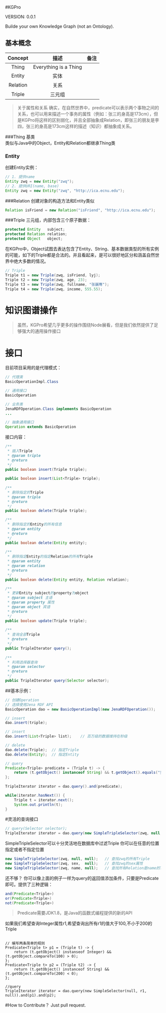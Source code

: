 #KGPro

VERSION: 0.0.1

Builde your own Knowledge Graph (not an Ontology).

## 基本概念
|Concept   |      描述             |      备注                |
|:--------:|:--------------------:|:------------------------|
|Thing     |Everything is a Thing |                         |
|Entity    |实体                   |                         |
|Relation  |关系                   |                         |
|Triple    |三元组                 |                         |

> 关于属性和关系
确实，在自然世界中，predicate可以表示两个事物之间的关系，也可以用来描述一个事务的属性（例如：张三的身高是173cm），但是KGPro将这样的区别弱化，并且全部抽象成Relation，即张三的朋友是李四，张三的身高是173cm这样的描述（知识）都抽象成关系。


###Thing
基类  
类似与Java中的Object，Entity和Relation都继承Thing类  

### Entity
创建Entity实例：

```Java
// 1. 提供name
Entity zwq = new Entity("zwq");
// 2. 提供URI(name, base)
Entity zwq = new Entity("zwq", "http://ica.ecnu.edu");
```

###Relation
创建对象的构造方法和Entity类似  
```Java
Relation isFriend = new Relation("isFriend", "http://ica.ecnu.edu");
```

###Triple
三元组，内部包含三个原子数据：
```Java
protected Entity   subject;
protected Relation relation;
protected Object   object;
```
在KGPro中，Object试图去表达包含了Entity、String、基本数据类型的所有实例的可能，如下的Triple都是合法的。并且看起来，是可以很好地区分和涵盖自然世界中绝大多数的情况。
```Java
// Triple
Triple t1 = new Triple(zwq, isFriend, lyj);
Triple t2 = new Triple(zwq, age, 23);
Triple t3 = new Triple(zwq, fullname, "张巍骞");
Triple t4 = new Triple(zwq, income, 555.55);
```

# 知识图谱操作

> 虽然，KGPro希望几乎更多的操作围绕Node展看，但是我们依然提供了足够强大的通用操作接口

# 接口
目前项目采用的是代理模式：
```Java
// 代理类
BasicOperationImpl.Class

// 通用接口
BasicOperation

// 业务类
JenaRDFOperation.Class implements BasicOperation
...

// 抽象通用接口
Operation extends BasicOperation
```

接口内容：
```Java
/**
 * 插入Triple
 * @param triple
 * @return
 */
public boolean insert(Triple triple);
	
public boolean insert(List<Triple> triple);
	
/**
 * 删除指定的Triple
 * @param triple
 * @return
 */
public boolean delete(Triple triple);

/**
 * 删除指定的Entity的所有信息
 * @param entity
 * @return
 */
public boolean delete(Entity entity);
	
/**
 * 删除指定Entity的指定Relation的所有Triple
 * @param entity
 * @param relation
 * @return
 */
public boolean delete(Entity entity, Relation relation);

/**
 * 更新Entity subject的property为object 
 * @param subject 主语
 * @param property 属性
 * @param object 宾语
 * @return
 */
public boolean update(Triple triple);
	
/**
 * 查询全部Triple
 * @return
 */
public TripleIterator query();
	
/**
 * 利用选择器查询
 * @param selector
 * @return
 */
public TripleIterator query(Selector selector);
```

##基本示例：
```Java
// 创建Operation
// 选择使用Jena RDF API
BasicOperation dao = new BasicOperationImpl(new JenaRDFOperation());

// insert
dao.insert(triple);

// insert
dao.insert(List<Triple> list);    // 百万级的数据维持在秒级

// delete
dao.delete(Triple);  // 指定Triple
dao.delete(Entity);  // 指定Entity

// query
Predicate<Triple> predicate = (Triple t) -> {
    return (t.getObject() instanceof String) && t.getObject().equals("男");
};
		
TripleIterator iterator = dao.query().and(predicate);

while(iterator.hasNext()) {
    Triple t = iterator.next();
    System.out.println(t);
}
```

#灵活的查询接口

```Java
// query(Selector selector);
TripleIterator iterator = dao.query(new SimpleTripleSelector(zwq, null, null));
```
SimpleTripleSelector可以十分灵活地在数据库中过滤Triple
你可以在任意的位置指定或者不指定位置
```Java
new SimpleTripleSelector(zwq, null, null);   // 查找zwq的所有Triple
new SimpleTripleSelector(zwq, sex,  null);   // 查找zwq的sex属性
new SimpleTripleSelector(zwq, name, null);   // 查找所有Relation是name的Triple
```

还不够？
你可以像上面的例子一样为query的返回值添加条件，只要是Predicate<Triple>即可。提供了三种逻辑：
```Java
and(Predicate<Triple>)
or(Predicate<Triple>)
not(Predicate<Triple>)
```

> Predicate需要JDK1.8，是Java的函数式编程提供的新的API

如果我们希望查询Integer属性r1,希望查询出所有r1的值大于100,不小于200的Triple
```

// 编写两条简单的规则
Predicate<Triple t> p1 = (Triple t) -> {
    return (t.getObject() instanseof Integer) && (t.getObject.compareTo(100) > 0);
};
Predicate<Triple t> p2 = (Triple t2) -> {
    return (t.getObject() instanceof String) && (t.getObject.compareTo(200) < 0);
};

//query
TripleIterator iterator = dao.query(new SimpleSelector(null, r1, null)).and(p1).and(p2);
```

#How to Contribute？
Just pull request.  
